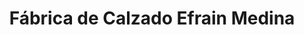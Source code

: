 ---
title: "Fábrica de Calzado Efrain Medina"
url: /palma-soriano/fabrica-de-calzado-efrain-medina/
shop: Schuhe
---
